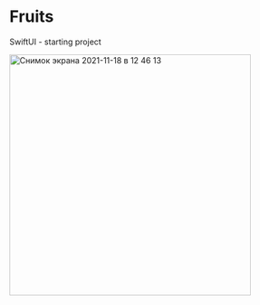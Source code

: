 # Fruits
SwiftUI - starting project

<img width="426" alt="Снимок экрана 2021-11-18 в 12 46 13" src="https://user-images.githubusercontent.com/66667779/142391193-c93200fd-c4c4-4ff5-af49-79747b12e3b5.png">

